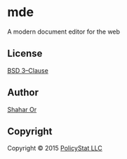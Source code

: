 # mde

A modern document editor for the web

## License

[BSD 3–Clause](./LICENSE)

## Author

[Shahar Or](http://github.com/mightyiam)

## Copyright

Copyright © 2015 [PolicyStat LLC](https://github.com/policystat)

